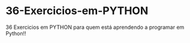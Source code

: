 # 36-Exercicios-em-PYTHON
36 Exercicios em PYTHON para quem está aprendendo a programar em Python!!

